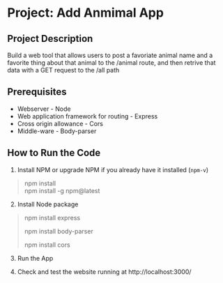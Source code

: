 # Project: Add Anmimal App

## Project Description
Build a web tool that allows users to post a favoriate animal name and a favorite thing about that animal to the /animal route, and then retrive that data with a GET request to the /all path


## Prerequisites
* Webserver - Node
* Web application framework for routing - Express
* Cross origin allowance - Cors
* Middle-ware - Body-parser

## How to Run the Code
1. Install NPM or upgrade NPM if you already have it installed (`npm-v`)
> npm install  
>npm install -g npm@latest

2. Install Node package
>npm install express
>
>npm install body-parser
>
>npm install cors

3. Run the App

4. Check and test the website running at http://localhost:3000/



        







